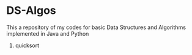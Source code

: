 # DS-Algos
This a repository of my codes for basic Data Structures and Algorithms implemented in Java and Python
1. quicksort



